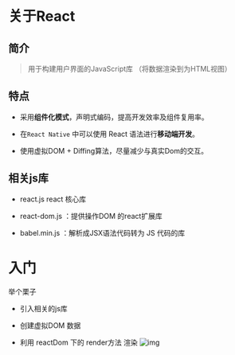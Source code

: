 # 关于React

## 简介

>用于构建用户界面的JavaScript库   （将数据渲染到为HTML视图）

## 特点

- 采用**组件化模式**，声明式编码，提高开发效率及组件复用率。

- 在`React Native` 中可以使用 React  语法进行**移动端开发**。

- 使用虚拟DOM + Diffing算法，尽量减少与真实Dom的交互。

## 相关js库

- react.js react 核心库

- react-dom.js ：提供操作DOM 的react扩展库

- babel.min.js ：解析成JSX语法代码转为 JS 代码的库 

# 入门

举个栗子

- 引入相关的js库

- 创建虚拟DOM 数据 

- 利用 reactDom 下的 render方法 渲染 ![img](https://gitee.com/youngstory/images/raw/master/img/202110271616509.jpeg)